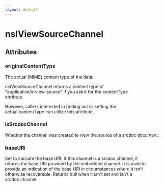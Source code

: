 ```yaml
---
layout: default
---
```


# nsIViewSourceChannel #

## Attributes ##

### originalContentType ###
  
The actual (MIME) content type of the data.  
  
nsIViewSourceChannel returns a content type of  
"application/x-view-source" if you ask it for the contentType  
attribute.  
  
However, callers interested in finding out or setting the  
actual content type can utilize this attribute.  
  

### isSrcdocChannel ###
  
Whether the channel was created to view the source of a srcdoc document.  
  

### baseURI ###
  
Set to indicate the base URI.  If this channel is a srcdoc channel, it  
returns the base URI provided by the embedded channel.  It is used to  
provide an indication of the base URI in circumstances where it isn't  
otherwise recoverable.  Returns null when it isn't set and isn't a  
srcdoc channel.  
  
